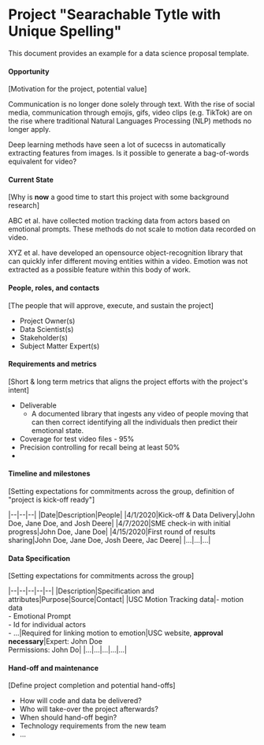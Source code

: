 # Project "Searachable Tytle with Unique Spelling"

This document provides an example for a data science proposal template.

#### Opportunity

[Motivation for the project, potential value]

Communication is no longer done solely through text. With the rise of social media,
communication through emojis, gifs, video clips (e.g. TikTok) are on the rise where
traditional Natural Languages Processing (NLP) methods no longer apply.

Deep learning methods have seen a lot of sucecss in automatically extracting features
from images. Is it possible to generate a bag-of-words equivalent for video?

#### Current State

[Why is **now** a good time to start this project with some background research]

ABC et al. have collected motion tracking data from actors based on emotional prompts.
These methods do not scale to motion data recorded on video.

XYZ et al. have developed an opensource object-recognition library that can quickly
infer different moving entities within a video. Emotion was not extracted as a possible
feature within this body of work.


#### People, roles, and contacts

[The people that will approve, execute, and sustain the project]

- Project Owner(s)
- Data Scientist(s)
- Stakeholder(s)
- Subject Matter Expert(s)

#### Requirements and metrics

[Short & long term metrics that aligns the project efforts with the project's intent]

- Deliverable
  - A documented library that ingests any video of people moving that can then
    correct identifying all the individuals then predict their emotional state.
- Coverage for test video files - 95%
- Precision controlling for recall being at least 50%
- 

#### Timeline and milestones

[Setting expectations for commitments across the group, definition of "project is kick-off ready"]

|--|--|--|
|Date|Description|People|
|4/1/2020|Kick-off & Data Delivery|John Doe, Jane Doe, and Josh Deere|
|4/7/2020|SME check-in with initial progress|John Doe, Jane Doe|
|4/15/2020|First round of results sharing|John Doe, Jane Doe, Josh Deere, Jac Deere|
|...|...|...|


#### Data Specification

[Setting expectations for commitments across the group]

|--|--|--|--|--|
|Description|Specification and attributes|Purpose|Source|Contact|
|USC Motion Tracking data|- motion data<br>- Emotional Prompt<br>- Id for individual actors<br>- ...|Required for linking motion to emotion|USC website, **approval necessary**|Expert: John Doe<br>Permissions: John Do|
|...|...|...|...|...|


#### Hand-off and maintenance

[Define project completion and potential hand-offs]

- How will code and data be delivered?
- Who will take-over the project afterwards?
- When should hand-off begin?
- Technology requirements from the new team
- ...
